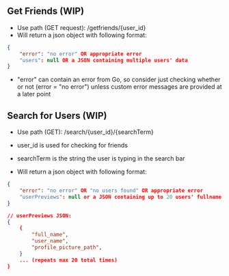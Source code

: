 ## Get Friends (WIP)

-   Use path (GET request): /getfriends/{user_id}
-   Will return a json object with following format:

```json
{
    "error": "no error" OR appropriate error
    "users": null OR a JSON containing multiple users' data
}
```

-   "error" can contain an error from Go, so consider just checking whether or not (error = "no error") unless custom error messages are provided at a later point

## Search for Users (WIP)

-   Use path (GET): /search/{user_id}/{searchTerm}
-   user_id is used for checking for friends
-   searchTerm is the string the user is typing in the search bar

-   Will return a json object with following format:

```json
{
    "error": "no error" OR "no users found" OR appropriate error
    "userPreviews": null or a JSON containing up to 20 users' fullname + username + profile picture path
}

// userPreviews JSON:
{
    {
        "full_name",
        "user_name",
        "profile_picture_path",
    }
    ... (repeats max 20 total times)
}
```
